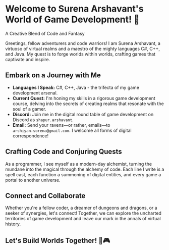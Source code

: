 # Welcome to Surena Arshavant's World of Game Development! 🌟

A Creative Blend of Code and Fantasy

Greetings, fellow adventurers and code warriors! I am Surena Arshavant, a virtuoso of virtual realms and a maestro of the mighty languages C#, C++, and Java. My quest is to forge worlds within worlds, crafting games that captivate and inspire.

## Embark on a Journey with Me
- **Languages I Speak:** C#, C++, Java - the trifecta of my game development arsenal.
- **Current Quest:** I'm honing my skills in a rigorous game development course, delving into the secrets of creating realms that resonate with the soul of a gamer.
- **Discord:** Join me in the digital round table of game development on Discord as `shapur.arshavant`.
- **Email:** Send your ravens—or rather, emails—to `arshiyan.sorena@gmail.com`. I welcome all forms of digital correspondence!

## Crafting Code and Conjuring Quests
As a programmer, I see myself as a modern-day alchemist, turning the mundane into the magical through the alchemy of code. Each line I write is a spell cast, each function a summoning of digital entities, and every game a portal to another universe.

## Connect and Collaborate
Whether you're a fellow coder, a dreamer of dungeons and dragons, or a seeker of synergies, let's connect! Together, we can explore the uncharted territories of game development and leave our mark in the annals of virtual history.

## Let's Build Worlds Together! 🚀🎮

